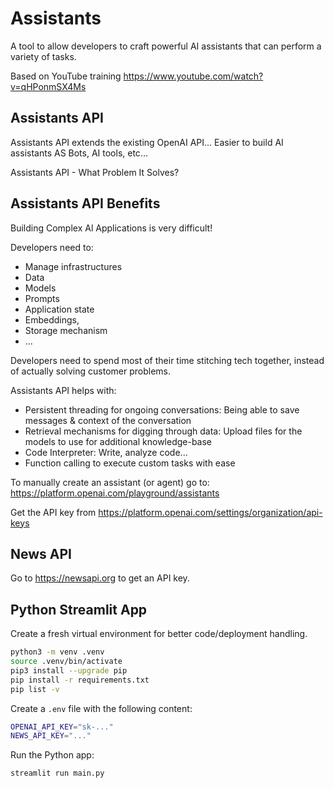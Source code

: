 # Assistants

A tool to allow developers to craft powerful AI assistants that can perform a variety of tasks.

Based on YouTube training <https://www.youtube.com/watch?v=qHPonmSX4Ms>

## Assistants API

Assistants API extends the existing OpenAI API... Easier to build AI assistants AS Bots, AI tools, etc...

Assistants API - What Problem It Solves?

## Assistants API Benefits

Building Complex Al Applications is very difficult!

Developers need to:

- Manage infrastructures
- Data
- Models
- Prompts
- Application state
- Embeddings,
- Storage mechanism
- ...

Developers need to spend most of their time stitching tech together, instead of actually solving customer problems.

Assistants API helps with:

- Persistent threading for ongoing conversations: Being able to save messages & context of the conversation
- Retrieval mechanisms for digging through data: Upload files for the models to use for additional knowledge-base
- Code Interpreter: Write, analyze code...
- Function calling to execute custom tasks with ease

To manually create an assistant (or agent) go to: <https://platform.openai.com/playground/assistants>

Get the API key from <https://platform.openai.com/settings/organization/api-keys>

## News API

Go to <https://newsapi.org> to get an API key.

## Python Streamlit App

Create a fresh virtual environment for better code/deployment handling.

```sh
python3 -m venv .venv
source .venv/bin/activate
pip3 install --upgrade pip
pip install -r requirements.txt
pip list -v
```

Create a `.env` file with the following content:

```sh
OPENAI_API_KEY="sk-..."
NEWS_API_KEY="..."
```

Run the Python app:

```sh
streamlit run main.py
```
